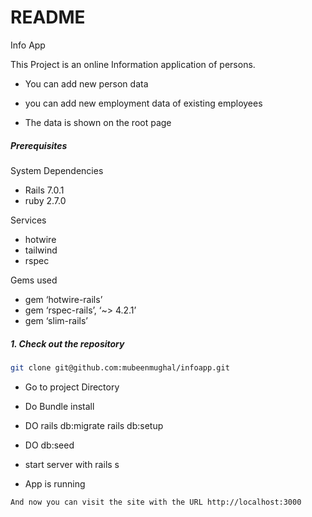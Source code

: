 # README

Info App

This Project is an online Information application of persons.

* You can add new person data

* you can add new employment data of existing employees

* The data is shown on the root page

##### Prerequisites

System Dependencies

* Rails 7.0.1
* ruby 2.7.0

Services

* hotwire
* tailwind
* rspec

Gems used

* gem ‘hotwire-rails’
* gem ‘rspec-rails’, ‘~> 4.2.1’
* gem ‘slim-rails’

##### 1. Check out the repository

```bash
git clone git@github.com:mubeenmughal/infoapp.git

```
* Go to project Directory

* Do Bundle install
* DO rails db:migrate rails db:setup
* DO db:seed
* start server with rails s
* App is running

```bash
And now you can visit the site with the URL http://localhost:3000
```